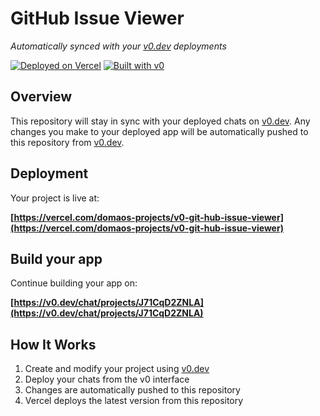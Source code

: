 # GitHub Issue Viewer

*Automatically synced with your [v0.dev](https://v0.dev) deployments*

[![Deployed on Vercel](https://img.shields.io/badge/Deployed%20on-Vercel-black?style=for-the-badge&logo=vercel)](https://vercel.com/domaos-projects/v0-git-hub-issue-viewer)
[![Built with v0](https://img.shields.io/badge/Built%20with-v0.dev-black?style=for-the-badge)](https://v0.dev/chat/projects/J71CqD2ZNLA)

## Overview

This repository will stay in sync with your deployed chats on [v0.dev](https://v0.dev).
Any changes you make to your deployed app will be automatically pushed to this repository from [v0.dev](https://v0.dev).

## Deployment

Your project is live at:

**[https://vercel.com/domaos-projects/v0-git-hub-issue-viewer](https://vercel.com/domaos-projects/v0-git-hub-issue-viewer)**

## Build your app

Continue building your app on:

**[https://v0.dev/chat/projects/J71CqD2ZNLA](https://v0.dev/chat/projects/J71CqD2ZNLA)**

## How It Works

1. Create and modify your project using [v0.dev](https://v0.dev)
2. Deploy your chats from the v0 interface
3. Changes are automatically pushed to this repository
4. Vercel deploys the latest version from this repository